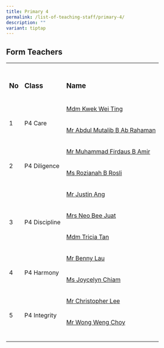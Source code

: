 ```yaml
---
title: Primary 4
permalink: /list-of-teaching-staff/primary-4/
description: ""
variant: tiptap
---
```

<h2>Form Teachers</h2>
<table style="minWidth: 75px">
<colgroup>
<col>
<col>
<col>
</colgroup>
<tbody>
<tr>
<td rowspan="1" colspan="1">
<p></p>
</td>
<td rowspan="1" colspan="1">
<p></p>
</td>
<td rowspan="1" colspan="1">
<p></p>
</td>
</tr>
<tr>
<td rowspan="1" colspan="1">
<h3><strong>No</strong></h3>
</td>
<td rowspan="1" colspan="1">
<h3><strong>Class</strong></h3>
</td>
<td rowspan="1" colspan="1">
<h3><strong>Name</strong> </h3>
</td>
</tr>
<tr>
<td rowspan="2" colspan="1">
<p>
<br>1</p>
</td>
<td rowspan="2" colspan="1">
<p>
<br>P4 Care</p>
</td>
<td rowspan="1" colspan="1">
<p><a href="mailto:kwek_wei_ting@schools.gov.sg" rel="noopener nofollow" target="_blank">Mdm Kwek Wei Ting</a>
</p>
</td>
</tr>
<tr>
<td rowspan="1" colspan="1">
<p><a href="mailto:abdul_mutalib_ab_rahaman@schools.gov.sg" rel="noopener nofollow" target="_blank">Mr Abdul Mutalib B Ab Rahaman</a>
</p>
</td>
</tr>
<tr>
<td rowspan="2" colspan="1">
<p>
<br>2</p>
</td>
<td rowspan="2" colspan="1">
<p>
<br>P4 Diligence</p>
</td>
<td rowspan="1" colspan="1">
<p><a href="mailto:muhammad_firdaus_amir@schools.gov.sg" rel="noopener nofollow" target="_blank">Mr Muhammad Firdaus B Amir</a>
</p>
</td>
</tr>
<tr>
<td rowspan="1" colspan="1">
<p><a href="mailto:rozianah_rosli@schools.gov.sg" rel="noopener nofollow" target="_blank">Ms Rozianah B Rosli</a>
</p>
</td>
</tr>
<tr>
<td rowspan="3" colspan="1">
<p>
<br>
</p>
<p>3</p>
</td>
<td rowspan="3" colspan="1">
<p>
<br>
</p>
<p>P4 Discipline</p>
<p></p>
</td>
<td rowspan="1" colspan="1">
<p><a href="mailto:ang_wei_wen_justin@schools.gov.sg" rel="noopener nofollow" target="_blank">Mr Justin Ang</a>
</p>
</td>
</tr>
<tr>
<td rowspan="1" colspan="1">
<p><a href="mailto:tan_bee_juat@schools.gov.sg" rel="noopener nofollow" target="_blank">Mrs Neo Bee Juat</a>
</p>
</td>
</tr>
<tr>
<td rowspan="1" colspan="1">
<p><a href="mailto:tan_mui_mui_tricia@schools.gov.sg" rel="noopener nofollow" target="_blank">Mdm Tricia Tan</a>
</p>
</td>
</tr>
<tr>
<td rowspan="2" colspan="1">
<p>
<br>4</p>
</td>
<td rowspan="2" colspan="1">
<p>
<br>P4 Harmony</p>
</td>
<td rowspan="1" colspan="1">
<p><a href="mailto:lau_mun_yip_benny@schools.gov.sg" rel="noopener nofollow" target="_blank">Mr Benny Lau</a>
</p>
</td>
</tr>
<tr>
<td rowspan="1" colspan="1">
<p><a href="mailto:Chiam_Pei_Ling_Joycelyn@schools.gov.sg" rel="noopener nofollow" target="_blank">Ms Joycelyn Chiam</a>
</p>
</td>
</tr>
<tr>
<td rowspan="2" colspan="1">
<p>
<br>5</p>
</td>
<td rowspan="2" colspan="1">
<p>
<br>P4 Integrity</p>
</td>
<td rowspan="1" colspan="1">
<p><a href="mailto:lee_cher_kiak@schools.gov.sg" rel="noopener nofollow" target="_blank">Mr Christopher Lee</a>
</p>
</td>
</tr>
<tr>
<td rowspan="1" colspan="1">
<p><a href="mailto:wong_weng_choy@schools.gov.sg" rel="noopener nofollow" target="_blank">Mr Wong Weng Choy</a>
</p>
</td>
</tr>
<tr>
<td rowspan="1" colspan="1">
<p></p>
</td>
<td rowspan="1" colspan="1">
<p></p>
</td>
<td rowspan="1" colspan="1">
<p></p>
</td>
</tr>
</tbody>
</table>
<p></p>